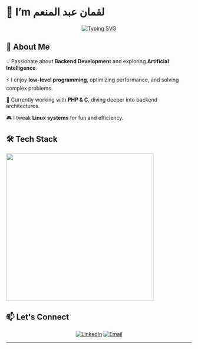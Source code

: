 # 👋 I’m **لقمان عبد المنعم**

<div align="center">
  
[![Typing SVG](https://readme-typing-svg.herokuapp.com?font=Fira+Code&pause=1000&color=2E97A7&center=true&vCenter=true&width=435&lines=AI+Enthusiast;Backend+Developer;Low-Level+Programming+Aficionado)](https://git.io/typing-svg)

</div>

## 🚀 About Me

💡 Passionate about **Backend Development** and exploring **Artificial Intelligence**.

⚡ I enjoy **low-level programming**, optimizing performance, and solving complex problems.

🎯 Currently working with **PHP & C**, diving deeper into backend architectures.

🎮 I tweak **Linux systems** for fun and efficiency.

## 🛠️ Tech Stack

<img src="https://skillicons.dev/icons?i=c,php,java,html,css,laravel,mysql,linux,git" width="400" />

## 📫 Let's Connect

<div align="center">

[![LinkedIn](https://img.shields.io/badge/LinkedIn-0077B5?style=for-the-badge&logo=linkedin&logoColor=white)](https://www.linkedin.com/in/lokman-abdelmonam-brahmia-18732a329/)
[![Email](https://img.shields.io/badge/Email-D14836?style=for-the-badge&logo=gmail&logoColor=white)](mailto:brahmialokman16@gmail.com)

</div>


---







<!---
Skylok-24/Skylok-24 is a ✨ special ✨ repository because its `README.md` (this file) appears on your GitHub profile.
You can click the Preview link to take a look at your changes.
--->
